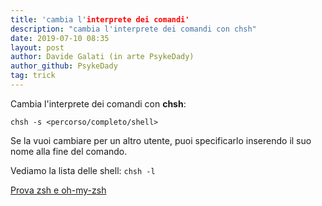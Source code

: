 ```yaml
---
title: 'cambia l'interprete dei comandi'
description: "cambia l'interprete dei comandi con chsh"
date: 2019-07-10 08:35
layout: post
author: Davide Galati (in arte PsykeDady)
author_github: PsykeDady
tag: trick
---
```


Cambia l'interprete dei comandi con **chsh**:

```bsah
chsh -s <percorso/completo/shell>
```

Se la vuoi cambiare per un altro utente, puoi specificarlo inserendo il suo nome alla fine del comando. 

Vediamo la lista delle shell:
`chsh -l`

[Prova zsh e oh-my-zsh](https://linuxhub.it/article/howto-installare-e-configurare-oh-my-zsh)


